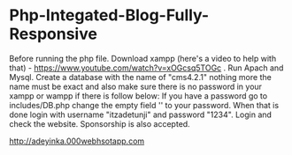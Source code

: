 # Php-Integated-Blog-Fully-Responsive
  
Before running the php file.
Download xampp (here's a video to help with that) - https://www.youtube.com/watch?v=xOGcsq5TOGc .
Run Apach and Mysql.
Create a database with the name of "cms4.2.1" nothing more the name must be
exact and also make sure there is no password in your xampp or wampp if there is follow below:
If you have a password go to includes/DB.php change the empty field '' to your password.
When that is done login with username "itzadetunji" and password "1234".
Login and check the website.
Sponsorship is also accepted.




http://adeyinka.000webhsotapp.com

